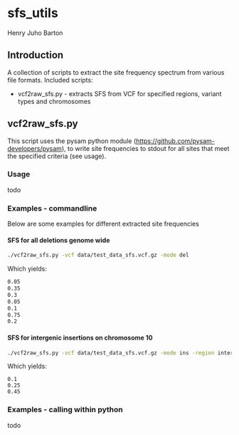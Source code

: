 # sfs_utils
Henry Juho Barton

## Introduction

A collection of scripts to extract the site frequency spectrum from various file formats.
Included scripts:
  * vcf2raw_sfs.py - extracts SFS from VCF for specified regions, variant types and chromosomes
  
## vcf2raw_sfs.py

This script uses the pysam python module (<https://github.com/pysam-developers/pysam>), to write site frequencies to stdout for all sites that meet the specified criteria (see usage).

### Usage 

todo

### Examples - commandline

Below are some examples for different extracted site frequencies

#### SFS for all deletions genome wide

```bash
./vcf2raw_sfs.py -vcf data/test_data_sfs.vcf.gz -mode del
```

Which yields:

```bash
0.05
0.35
0.3
0.05
0.1
0.75
0.2
```

#### SFS for intergenic insertions on chromosome 10

```bash
./vcf2raw_sfs.py -vcf data/test_data_sfs.vcf.gz -mode ins -region intergenic -chr chr10
```

Which yields:

```
0.1
0.25
0.45
```

### Examples - calling within python

todo
